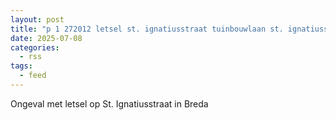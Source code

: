 ```yaml
---
layout: post
title: "p 1 272012 letsel st. ignatiusstraat tuinbouwlaan st. ignatiusstraat breda"
date: 2025-07-08
categories: 
  - rss
tags: 
  - feed
---
```


Ongeval met letsel op St. Ignatiusstraat in Breda
